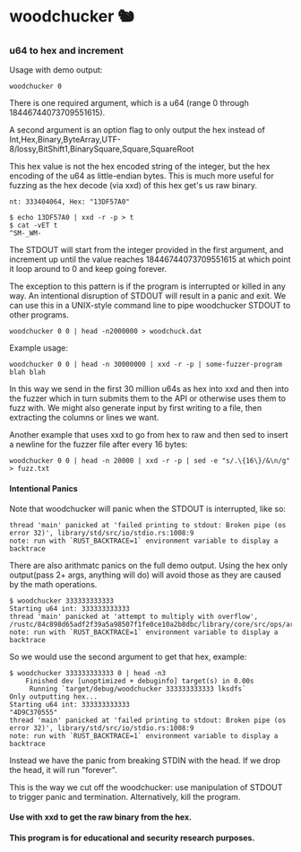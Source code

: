 # woodchucker 🐿️

### u64 to hex and increment

Usage with demo output:
```
woodchucker 0
```
There is one required argument, which is a u64 (range 0 through 18446744073709551615).

A second argument is an option flag to only output the hex instead of Int,Hex,Binary,ByteArray,UTF-8/lossy,BitShift1,BinarySquare,Square,SquareRoot

This hex value is not the hex encoded string of the integer, but the hex encoding of the u64 as little-endian bytes. This is much more useful for fuzzing as the hex decode (via xxd) of this hex get's us raw binary.

```
nt: 333404064, Hex: "13DF57A0"
```
```
$ echo 13DF57A0 | xxd -r -p > t
$ cat -vET t
^SM-_WM- 

```
The STDOUT will start from the integer provided in the first argument, and increment up until the value reaches 18446744073709551615 at which point it loop around to 0 and keep going forever. 

The exception to this pattern is if the program is interrupted or killed in any way. An intentional disruption of STDOUT will result in a panic and exit. We can use this in a UNIX-style command line to pipe woodchucker STDOUT to other programs.
```
woodchucker 0 0 | head -n2000000 > woodchuck.dat
```
Example usage:
```
woodchucker 0 0 | head -n 30000000 | xxd -r -p | some-fuzzer-program blah blah
```
In this way we send in the first 30 million u64s as hex into xxd and then into the fuzzer which in turn submits them to the API or otherwise uses them to fuzz with. We might also generate input by first writing to a file, then extracting the columns or lines we want.

Another example that uses xxd to go from hex to raw and then sed to insert a newline for the fuzzer file after every 16 bytes:
```
woodchucker 0 0 | head -n 20000 | xxd -r -p | sed -e "s/.\{16\}/&\n/g" > fuzz.txt
```

#### Intentional Panics

Note that woodchucker will panic when the STDOUT is interrupted, like so:

```
thread 'main' panicked at 'failed printing to stdout: Broken pipe (os error 32)', library/std/src/io/stdio.rs:1008:9
note: run with `RUST_BACKTRACE=1` environment variable to display a backtrace
```

There are also arithmatc panics on the full demo output. Using the hex only output(pass 2+ args, anything will do) will avoid those as they are caused by the math operations.

```
$ woodchucker 333333333333
Starting u64 int: 333333333333
thread 'main' panicked at 'attempt to multiply with overflow', /rustc/84c898d65adf2f39a5a98507f1fe0ce10a2b8dbc/library/core/src/ops/arith.rs:345:45
note: run with `RUST_BACKTRACE=1` environment variable to display a backtrace
```
So we would use the second argument to get that hex, example:

```
$ woodchucker 333333333333 0 | head -n3
    Finished dev [unoptimized + debuginfo] target(s) in 0.00s
     Running `target/debug/woodchucker 333333333333 lksdfs`
Only outputting hex...
Starting u64 int: 333333333333
"4D9C370555"
thread 'main' panicked at 'failed printing to stdout: Broken pipe (os error 32)', library/std/src/io/stdio.rs:1008:9
note: run with `RUST_BACKTRACE=1` environment variable to display a backtrace
```
Instead we have the panic from breaking STDIN with the head. If we drop the head, it will run "forever".

This is the way we cut off the woodchucker: use manipulation of STDOUT to trigger panic and termination. Alternatively, kill the program.

#### Use with xxd to get the raw binary from the hex.

#### This program is for educational and security research purposes.
